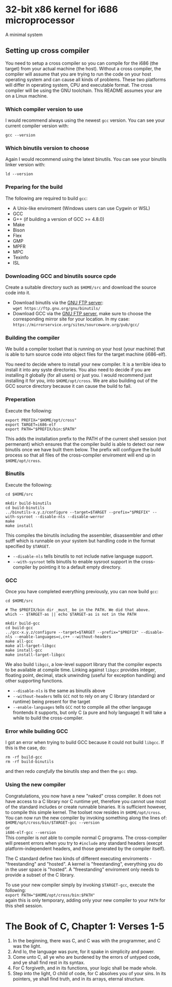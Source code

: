 # 32-bit x86 kernel for i686 microprocessor
A minimal system
## Setting up cross compiler
You need to setup a cross compiler so you can compile for the i686 (the target) from your actual machine (the host). Without a cross compiler, the compiler will assume that you are trying to run the code on your host operating system and can cause all kinds of problems. These two platforms will differ in operating system, CPU and executable format. The cross compiler will be using the GNU toolchain. This README assumes your are on a Linux machine.
### Which compiler version to use
I would recommend always using the newest `gcc` version. You can see your current compiler version with:
```
gcc --version
```
### Which binutils version to choose
Again I would recommend using the latest binutils. You can see your binutils linker version with:
```
ld --version
```
### Preparing for the build
The following are required to build `gcc`:
- A Unix-like enviroment (Windows users can use Cygwin or WSL)
- GCC
- G++ (if building a version of GCC >= 4.8.0)
- Make
- Bison
- Flex
- GMP
- MPFR
- MPC
- Texinfo
- ISL
### Downloading GCC and binutils source cpde
Create a suitable directory such as `$HOME/src` and download the source code into it.
- Download binutils via the [GNU FTP server](https://ftp.gnu.org/gnu/binutils/):  
    ```wget https://ftp.gnu.org/gnu/binutils/```
- Download GCC via the [GNU FTP server](https://www.gnu.org/software/gcc/mirrors.html), make sure to choose the corresponding mirror site for your location. In my case:  
    ```https://mirrorservice.org/sites/sourceware.org/pub/gcc/```
### Building the compiler
We build a compiler toolset that is running on your host (your machine) that is able to turn source code into object files for the target machine (i686-elf).

You need to decide where to install your new compiler. It is a terrible idea to install it into any syste directories. You also need to decide if you are installing it globally (for all users) or just you. I would recommend just installing it for you, into `$HOME/opt/cross`. We are also building out of the GCC source directory because it can cause the build to fail.
### Preperation
Execute the following:
```
export PREFIX="$HOME/opt/cross"
export TARGET=i686-elf
export PATH="$PREFIX/bin:$PATH"
```
This adds the installation prefix to the PATH of the current shell session (not permenant) which ensures that the compiler build is able to detect our new binutils once we have built them below. The prefix will configure the build process so that all files of the cross-compiler enviroment will end up in `$HOME/opt/cross`. 
### Binutils
Execute the following:
```
cd $HOME/src

mkdir build-binutils
cd build-binutils
../binutils-x.y.z/configure --target=$TARGET --prefix="$PREFIX" --with-sysroot --disable-nls --disable-werror
make
make install
```
This compiles the binutils including the assembler, disassembler and other sutff which is runnable on your system but handling code in the format specified by `$TARGET`. 
- `--disable-nls` tells binutils to not include native language support.
- `--with-sysroot` tells binutils to enable sysroot support in the cross-compiler by pointing it to a default empty directory.
### GCC
Once you have completed everything previously, you can now build `gcc`:
```
cd $HOME/src

# The $PREFIX/bin dir _must_ be in the PATH. We did that above.
which -- $TARGET-as || echo $TARGET-as is not in the PATH

mkdir build-gcc
cd build-gcc
../gcc-x.y.z/configure --target=$TARGET --prefix="$PREFIX" --disable-nls --enable-languages=c,c++ --without-headers
make all-gcc
make all-target-libgcc
make install-gcc
make install-target-libgcc
```
We also build `libgcc`, a low-level support library that the compiler expects to be available at compile time. Linking against `libgcc` provides integer, floating point, decimal, stack unwinding (useful for exception handling) and other supporting functions.
- `--disable-nls` is the same as binutils above
- `--without-headers` tells `GCC` not to rely on any C library (standard or runtime) being present for the target
- `--enable-languages` tells `GCC` not to compile all the other langauge frontends it supports, but only C (a pure and holy language)
It will take a while to build the cross-compiler. 
### Error while building GCC
I got an error when trying to build GCC because it could not build `libgcc`. If this is the case, do:  
```  
rm -rf build-gcc  
rm -rf build-binutils  
```   
and then redo *carefully* the binutils step and then the `gcc` step.  
### Using the new compiler
Congratulations, you now have a new "naked" cross compiler. It does not have access to a C library nor C runtime yet, therefore you cannot use most of the standard includes or create runnable binaries. It is sufficient however, to compile this simple kernel. The toolset now resides in `$HOME/opt/cross`. You can now run the new compiler by invoking something along the lines of:  
```$HOME/opt/cross/bin/$TARGET-gcc --version```  
or  
```i686-elf-gcc --version```  
This compiler is *not* able to compile normal C programs. The cross-compiler will present errors when you try to `#include` any standard headers (execpt platform-independent headers, and those generated by the compiler itself). 

The C standard define two kinds of different executing enviroments - "freestanding" and "hosted". A kernel is "freestanding", everything you do in the user space is "hosted". A "freestanding" enviroment only needs to provide a subset of the C library.

To use your new compiler simply by invoking `$TARGET-gcc`, execute the following:  
```export PATH="$HOME/opt/cross/bin:$PATH"```  
again this is only temporary, adding only your new compiler to your `PATH` for this shell session. 
# The Book of C, Chapter 1: Verses 1-5
1. In the beginning, there was C, and C was with the programmer, and C was the light.
2. And lo, the language was pure, for it spake in simplicity and power.
3. Come unto C, all ye who are burdened by the errors of untyped code, and ye shall find rest in its syntax.
4. For C forgiveth, and in its functions, your logic shall be made whole.
5. Step into the light, O child of code, for C absolves you of your sins. In its pointers, ye shall find truth, and in its arrays, eternal structure.
